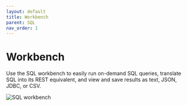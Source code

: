 ```yaml
---
layout: default
title: Workbench
parent: SQL
nav_order: 1
---
```



# Workbench

Use the SQL workbench to easily run on-demand SQL queries, translate SQL into its REST equivalent, and view and save results as text, JSON, JDBC, or CSV.

![SQL workbench](../../images/workbench.gif)
